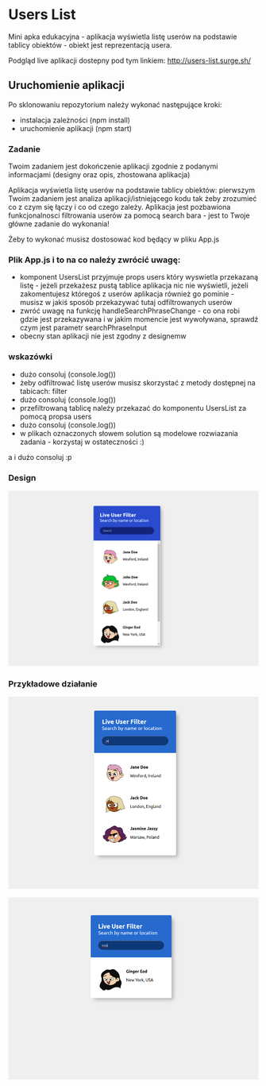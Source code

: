 # Users List

Mini apka edukacyjna - aplikacja wyświetla listę userów na podstawie tablicy obiektów - obiekt jest reprezentacją usera.

Podgląd live aplikacji dostepny pod tym linkiem: http://users-list.surge.sh/

## Uruchomienie aplikacji

Po sklonowaniu repozytorium należy wykonać następujące kroki:

- instalacja zależności (npm install)
- uruchomienie aplikacji (npm start)

### Zadanie

Twoim zadaniem jest dokończenie aplikacji zgodnie z podanymi informacjami (designy oraz opis, zhostowana aplikacja)

Aplikacja wyświetla listę userów na podstawie tablicy obiektów: pierwszym Twoim zadaniem jest analiza aplikacji/istniejącego kodu tak żeby zrozumieć co z czym się łączy i co od czego zależy. Aplikacja jest pozbawiona funkcjonalnosci filtrowania userów za pomocą search bara - jest to Twoje główne zadanie do wykonania!

Żeby to wykonać musisz dostosować kod będący w pliku App.js

### Plik App.js i to na co należy zwrócić uwagę:

- komponent UsersList przyjmuje props users który wyswietla przekazaną listę - jeżeli przekażesz pustą tablice aplikacja nic nie wyświetli, jeżeli zakomentujesz któregoś z userów aplikacja również go pominie - musisz w jakiś sposób przekazywać tutaj odfiltrowanych userów
- zwróć uwagę na funkcję handleSearchPhraseChange - co ona robi gdzie jest przekazywana i w jakim momencie jest wywoływana, sprawdź czym jest parametr searchPhraseInput
- obecny stan aplikacji nie jest zgodny z designemw

### wskazówki

- dużo consoluj (console.log())
- żeby odfiltrować listę userów musisz skorzystać z metody dostępnej na tabicach: filter
- dużo consoluj (console.log())
- przefiltrowaną tablicę należy przekazać do komponentu UsersList za pomocą propsa users
- dużo consoluj (console.log())
- w plikach oznaczonych słowem solution są modelowe rozwiazania zadania - korzystaj w ostateczności :)

a i dużo consoluj :p

### Design

![Design](./design.png)

### Przykładowe działanie

![Design](./design1.png)

![Design](./design2.png)
